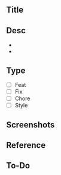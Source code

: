## Title


## Desc
- 
- 

## Type
- [ ] Feat
- [ ] Fix
- [ ] Chore
- [ ] Style

## Screenshots

## Reference

## To-Do
